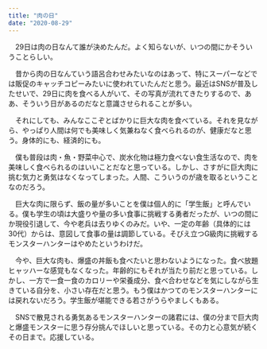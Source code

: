 ```yaml
---
title: "肉の日"
date: "2020-08-29"
---
```


　29日は肉の日なんて誰が決めたんだ。よく知らないが、いつの間にかそういうことらしい。

　昔から肉の日なんていう語呂合わせみたいなのはあって、特にスーパーなどでは販促のキャッチコピーみたいに使われていたんだと思う。最近はSNSが普及したせいで、29日に肉を食べる人がいて、その写真が流れてきたりするので、ああ、そういう日があるのだなと意識させられることが多い。

　それにしても、みんなここぞとばかりに巨大な肉を食べている。それを見ながら、やっぱり人間は何でも美味しく気兼ねなく食べられるのが、健康だなと思う。身体的にも、経済的にも。

　僕も普段は肉・魚・野菜中心で、炭水化物は極力食べない食生活なので、肉を美味しく食べられるのはいいことだなと思っている。しかし、さすがに巨大肉に挑む気力と勇気はなくなってしまった。人間、こういうのが歳を取るということなのだろう。

　巨大な肉に限らず、飯の量が多いことを僕は個人的に「学生飯」と呼んでいる。僕も学生の頃は大盛りや量の多い食事に挑戦する勇者だったが、いつの間にか現役引退して、今や老兵は去りゆくのみだ。いや、一定の年齢（具体的には30代）からは、意図して食事の量は調節している。そびえ立つG級肉に挑戦するモンスターハンターはやめたというわけだ。

　今や、巨大な肉も、爆盛の丼飯も食べたいと思わないようになった。食べ放題ヒャッハーな感覚もなくなった。年齢的にもそれが当たり前だと思っている。しかし、一方で一食一食のカロリーや栄養成分、食べ合わせなどを気にしながら生きている自分を、小さい存在だと思う。もう僕はかつてのモンスターハンターには戻れないだろう。学生飯が堪能できる若さがうらやましくもある。

　SNSで散見される勇気あるモンスターハンターの諸君には、僕の分まで巨大肉と爆盛モンスターに思う存分挑んでほしいと思っている。その力と心意気が続くその日まで。応援している。
